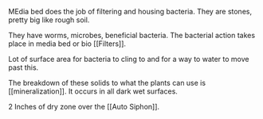 MEdia bed does the job of filtering and housing bacteria. They are stones, pretty big like rough soil.

They have worms, microbes, beneficial bacteria. The bacterial action takes place in media bed or bio [[Filters]]. 

Lot of surface area for bacteria to cling to and for a way to water to move past this.

The breakdown of these solids to what the plants can use is [[mineralization]]. It occurs in all dark wet surfaces. 

2 Inches of dry zone over the [[Auto Siphon]]. 


